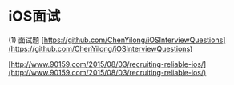 iOS面试
========
(1) 面试题
[https://github.com/ChenYilong/iOSInterviewQuestions](https://github.com/ChenYilong/iOSInterviewQuestions)<br>

[http://www.90159.com/2015/08/03/recruiting-reliable-ios/](http://www.90159.com/2015/08/03/recruiting-reliable-ios/)<br>

